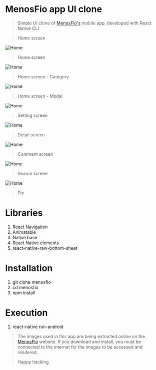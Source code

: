 # MenosFio app UI clone


> Simple UI clone of [MenosFio's](https://www.menosfios.com/) mobile app, developed with React Native CLI

> Home screen

![Home](https://raw.githubusercontent.com/kakidiakoafonso/menosfio-app-UI-clone/main/screenshots/Image-1.jpg)

> Home screen

![Home](https://raw.githubusercontent.com/kakidiakoafonso/menosfio-app-UI-clone/main/screenshots/Image-2.jpg)

> Home screen - Category

![Home](https://raw.githubusercontent.com/kakidiakoafonso/menosfio-app-UI-clone/main/screenshots/Image-3.jpg)

> Home screen - Modal

![Home](https://raw.githubusercontent.com/kakidiakoafonso/menosfio-app-UI-clone/main/screenshots/Image-4.jpg)

> Setting screen

![Home](https://raw.githubusercontent.com/kakidiakoafonso/menosfio-app-UI-clone/main/screenshots/Image-5.jpg)

> Detail screen

![Home](https://raw.githubusercontent.com/kakidiakoafonso/menosfio-app-UI-clone/main/screenshots/Image-6.jpg)

> Comment screen

![Home](https://raw.githubusercontent.com/kakidiakoafonso/menosfio-app-UI-clone/main/screenshots/Image-7.jpg)

> Search screen

![Home](https://raw.githubusercontent.com/kakidiakoafonso/menosfio-app-UI-clone/main/screenshots/Image-8.jpg)
> Pic 

# Libraries

1. React Navigation
2. Animatable
3. Native base
4. React Native elements
5. react-native-raw-bottom-sheet

# Installation
1. git clone menosfio
2. cd menosfio
3. npm install 
# Execution
1. react-native run-android

> The images used in this app are being extracted online on the [MenosFio](https://www.menosfios.com/) website.
If you download and install, you must be connected to the internet for the images to be accessed and rendered.

>Happy hacking



